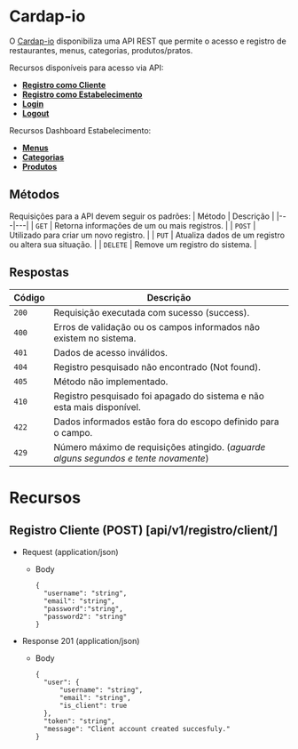# Cardap-io

O [Cardap-io](https://rodd369.pythonanywhere.com/swagger/) disponibiliza uma API REST que permite o acesso e registro de restaurantes, menus, categorias, produtos/pratos.


Recursos disponíveis para acesso via API:
* [**Registro como Cliente**](#reference/recursos/cliente)
* [**Registro como Estabelecimento**](#reference/recursos/estabelecimento)
* [**Login**](#reference/recursos/login)
* [**Logout**](#reference/recursos/logout)

Recursos Dashboard Estabelecimento:
* [**Menus**](#reference/recursos/menus)
* [**Categorias**](#reference/recursos/categorias)
* [**Produtos**](#reference/recursos/produtos)

## Métodos
Requisições para a API devem seguir os padrões:
| Método | Descrição |
|---|---|
| `GET` | Retorna informações de um ou mais registros. |
| `POST` | Utilizado para criar um novo registro. |
| `PUT` | Atualiza dados de um registro ou altera sua situação. |
| `DELETE` | Remove um registro do sistema. |


## Respostas

| Código | Descrição |
|---|---|
| `200` | Requisição executada com sucesso (success).|
| `400` | Erros de validação ou os campos informados não existem no sistema.|
| `401` | Dados de acesso inválidos.|
| `404` | Registro pesquisado não encontrado (Not found).|
| `405` | Método não implementado.|
| `410` | Registro pesquisado foi apagado do sistema e não esta mais disponível.|
| `422` | Dados informados estão fora do escopo definido para o campo.|
| `429` | Número máximo de requisições atingido. (*aguarde alguns segundos e tente novamente*)|

# Recursos

## Registro Cliente (POST) [api/v1/registro/client/]

+ Request (application/json)

  + Body
  
        {
          "username": "string",
          "email": "string",
          "password":"string",
          "password2": "string"
        }
        
+ Response 201 (application/json)

  + Body
  
        {
          "user": {
              "username": "string",
              "email": "string",
              "is_client": true
          },
          "token": "string",
          "message": "Client account created succesfuly."
        }
